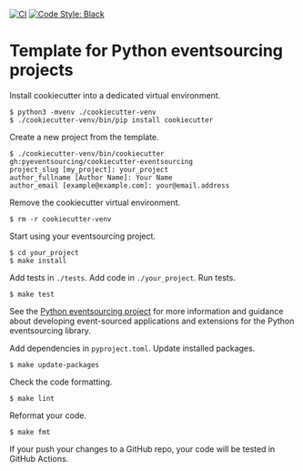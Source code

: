 [![CI](https://github.com/pyeventsourcing/cookiecutter-eventsourcing/actions/workflows/github-actions.yml/badge.svg)](https://github.com/pyeventsourcing/cookiecutter-eventsourcing/actions/workflows/github-actions.yml)
[![Code Style: Black](https://img.shields.io/badge/code%20style-black-000000.svg)](https://github.com/psf/black)

# Template for Python eventsourcing projects

Install cookiecutter into a dedicated virtual environment.

    $ python3 -mvenv ./cookiecutter-venv
    $ ./cookiecutter-venv/bin/pip install cookiecutter

Create a new project from the template.

    $ ./cookiecutter-venv/bin/cookiecutter gh:pyeventsourcing/cookiecutter-eventsourcing
    project_slug [my_project]: your_project 
    author_fullname [Author Name]: Your Name
    author_email [example@example.com]: your@email.address

Remove the cookiecutter virtual environment.

    $ rm -r cookiecutter-venv

Start using your eventsourcing project.

    $ cd your_project
    $ make install

Add tests in `./tests`. Add code in `./your_project`. Run tests.

    $ make test

See the [Python eventsourcing project](https://github.com/pyeventsourcing/eventsourcing)
for more information and guidance about developing event-sourced applications
and extensions for the Python eventsourcing library.

Add dependencies in `pyproject.toml`. Update installed packages.

    $ make update-packages

Check the code formatting.

    $ make lint

Reformat your code.

    $ make fmt

If your push your changes to a GitHub repo, your code will be tested in GitHub Actions.
